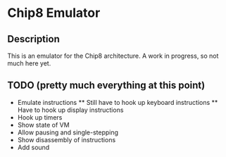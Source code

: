 # Chip8 Emulator

## Description
This is an emulator for the Chip8 architecture. A work in progress, so not much here yet.

## TODO (pretty much everything at this point)
* Emulate instructions
** Still have to hook up keyboard instructions
** Have to hook up display instructions
* Hook up timers
* Show state of VM
* Allow pausing and single-stepping
* Show disassembly of instructions
* Add sound
